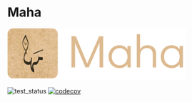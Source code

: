 # Maha

<img src="images/logo.png" width= 400px>

![test_status](https://github.com/TRoboto/maha/actions/workflows/ci.yml/badge.svg?branch=main&event=push)
[![codecov](https://codecov.io/gh/TRoboto/Maha/branch/main/graph/badge.svg?token=9CBWXT8URA)](https://codecov.io/gh/TRoboto/Maha)